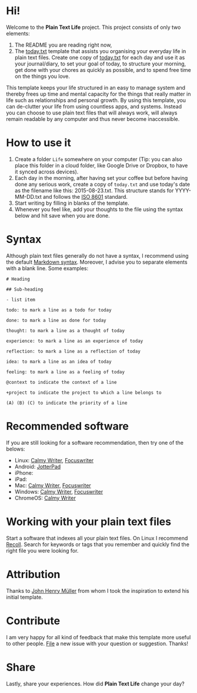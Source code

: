 # Hi!

Welcome to the **Plain Text Life** project. This project consists of only
two elements:

1. The README you are reading right now,
2. The [today.txt](today.txt) template that assists you organising your everyday life
in plain text files. Create one copy of [today.txt](today.txt) for each day and use it
as your journal/diary, to set your goal of today, to structure your morning,
get done with your chores as quickly as possible, and to spend free time on
the things you love.

This template keeps your life structured in an easy to manage system and
thereby frees up time and mental capacity for the things that really matter in
life such as relationships and personal growth. By using this template, you
can de-clutter your life from using countless apps, and systems. Instead you
can choose to use plain text files that will always work, will always remain
readable by any computer and thus never become inaccessible.

# How to use it

1. Create a folder `Life` somewhere on your computer (Tip: you can also
  place this folder in a cloud folder, like Google Drive or Dropbox, to have
  it synced across devices).
2. Each day in the morning, after having set your coffee but before having
done any serious work, create a copy of `today.txt` and use today's date as
the filename like this: 2015-08-23.txt. This structure stands for YYYY-MM-DD.txt
and follows the [ISO 8601](https://en.wikipedia.org/wiki/ISO_8601) standard.
3. Start writing by filling in blanks of the template.
4. Whenever you feel like, add your thoughts to the file using the syntax
below and hit save when you are done.

# Syntax

Although plain text files generally do not have a syntax, I recommend using
the default [Markdown syntax](http://daringfireball.net/projects/markdown/syntax).
Moreover, I advise you to separate elements with a blank line. Some examples:

    # Heading

    ## Sub-heading

    - list item

    todo: to mark a line as a todo for today

    done: to mark a line as done for today

    thought: to mark a line as a thought of today

    experience: to mark a line as an experience of today

    reflection: to mark a line as a reflection of today

    idea: to mark a line as an idea of today

    feeling: to mark a line as a feeling of today

    @context to indicate the context of a line

    +project to indicate the project to which a line belongs to

    (A) (B) (C) to indicate the priority of a line


# Recommended software

If you are still looking for a software recommendation, then try one of the
belows:

* Linux: [Calmy Writer](http://calmlywriter.com/), [Focuswriter](http://gottcode.org/focuswriter/)
* Android: [JotterPad](https://play.google.com/store/apps/details?id=com.jotterpad.x)
* iPhone:
* iPad:
* Mac: [Calmy Writer](http://calmlywriter.com/), [Focuswriter](http://gottcode.org/focuswriter/)
* Windows: [Calmy Writer](http://calmlywriter.com/), [Focuswriter](http://gottcode.org/focuswriter/)
* ChromeOS: [Calmy Writer](http://calmlywriter.com/)

# Working with your plain text files

Start a software that indexes all your plain text files. On Linux I recommend
[Recoll](http://www.lesbonscomptes.com/recoll/download.html#general). Search for
keywords or tags that you remember and quickly find the right file you were
looking for.

# Attribution

Thanks to [John Henry Müller](http://johnhenrymuller.com/today) from whom
I took the inspiration to extend his initial template.

# Contribute

I am very happy for all kind of feedback that make this template more useful
to other people. [File](https://github.com/orschiro/plain-text-life/issues)
a new issue with your question or suggestion. Thanks!

# Share

Lastly, share your experiences. How did **Plain Text Life** change your day?
